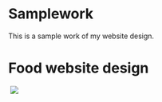 # Samplework
This is a sample work of my website design.
<h1>Food website design</h1>
<img src="">
<img src="https://github.com/Bikiprasad/Samplework/blob/master/Artboard%20%E2%80%93%202.png">
